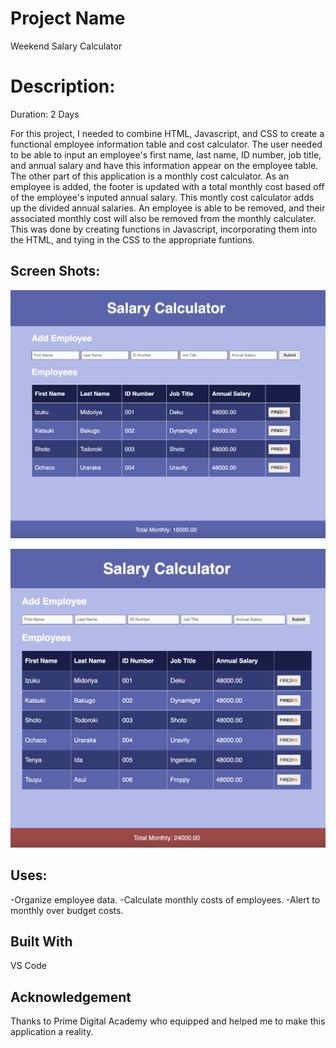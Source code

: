 # Project Name
Weekend Salary Calculator

# Description:
Duration: 2 Days

For this project, I needed to combine HTML, Javascript, and CSS to create a functional employee information table and cost calculator. The user needed to be able to input an employee's first name, last name, ID number, job title, and annual salary and have this information appear on the employee table. The other part of this application is a monthly cost calculator. As an employee is added, the footer is updated with a total monthly cost based off of the employee's inputed annual salary. This montly cost calculator adds up the divided annual salaries. An employee is able to be removed, and their associated monthly cost will also be removed from the monthly calculater. This was done by creating functions in Javascript, incorporating them into the HTML, and tying in the CSS to the appropriate funtions.

## Screen Shots:
![alt text](image.png)

![alt text](image-1.png)

## Uses:
-Organize employee data.
-Calculate monthly costs of employees.
-Alert to monthly over budget costs.

## Built With
VS Code

## Acknowledgement
Thanks to Prime Digital Academy who equipped and helped me to make this application a reality.

